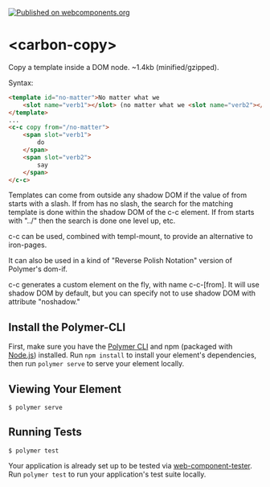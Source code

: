 [![Published on webcomponents.org](https://img.shields.io/badge/webcomponents.org-published-blue.svg)](https://www.webcomponents.org/element/bahrus/carbon-copy)

# \<carbon-copy\>

Copy a template inside a DOM node.  ~1.4kb (minified/gzipped).


Syntax:

```html
<template id="no-matter">No matter what we
    <slot name="verb1"></slot> (no matter what we <slot name="verb2"></slot>)
</template>
...
<c-c copy from="/no-matter">
    <span slot="verb1">
        do
    </span>
    <span slot="verb2">
        say
    </span>
</c-c>
```

Templates can come from outside any shadow DOM if the value of from starts with a slash.  If from has no slash, the search for the matching template is done within the shadow DOM of the c-c element.  If from starts with "../" then the search is done one level up, etc.

c-c can be used, combined with templ-mount, to provide an alternative to iron-pages.

It can also be used in a kind of "Reverse Polish Notation" version of Polymer's dom-if.

c-c generates a custom element on the fly, with name c-c-[from].  It will use shadow DOM by default, but you can specify not to use shadow DOM with attribute "noshadow."

## Install the Polymer-CLI

First, make sure you have the [Polymer CLI](https://www.npmjs.com/package/polymer-cli) and npm (packaged with [Node.js](https://nodejs.org)) installed. Run `npm install` to install your element's dependencies, then run `polymer serve` to serve your element locally.

## Viewing Your Element

```
$ polymer serve
```

## Running Tests

```
$ polymer test
```

Your application is already set up to be tested via [web-component-tester](https://github.com/Polymer/web-component-tester). Run `polymer test` to run your application's test suite locally.
